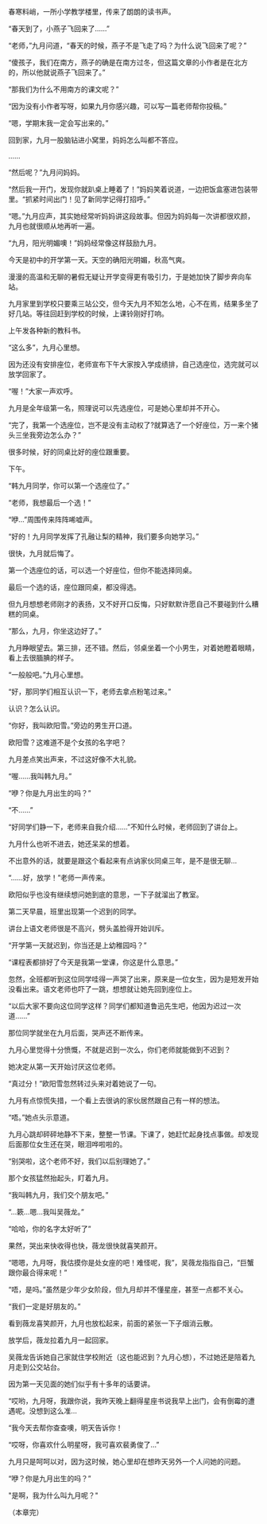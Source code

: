 春寒料峭，一所小学教学楼里，传来了朗朗的读书声。

“春天到了，小燕子飞回来了……”

“老师，”九月问道，“春天的时候，燕子不是飞走了吗？为什么说飞回来了呢？”

“傻孩子，我们在南方，燕子的确是在南方过冬，但这篇文章的小作者是在北方的，所以他就说燕子飞回来了。”

“那我们为什么不用南方的课文呢？”

“因为没有小作者写呀，如果九月你感兴趣，可以写一篇老师帮你投稿。”

“嗯，学期末我一定会写出来的。”

回到家，九月一股脑钻进小窝里，妈妈怎么叫都不答应。

……

“然后呢？”九月问妈妈。

“然后我一开门，发现你就趴桌上睡着了！”妈妈笑着说道，一边把饭盒塞进包装带里。“抓紧时间出门！见了新同学记得打招呼。”

“嗯。”九月应声，其实她经常听妈妈讲这段故事。但因为妈妈每一次讲都很欢颜，九月也就很顺从地再听一遍。

“九月，阳光明媚噢！”妈妈经常像这样鼓励九月。

今天是初中的开学第一天。天空的确阳光明媚，秋高气爽。

漫漫的高温和无聊的暑假无疑让开学变得更有吸引力，于是她加快了脚步奔向车站。

九月家里到学校只要乘三站公交，但今天九月不知怎么地，心不在焉，结果多坐了好几站。等往回赶到学校的时候，上课铃刚好打响。

上午发各种新的教科书。

“这么多”，九月心里想。

因为还没有安排座位，老师宣布下午大家按入学成绩排，自己选座位，选完就可以放学回家了。

“喔！”大家一声欢呼。

九月是全年级第一名，照理说可以先选座位，可是她心里却并不开心。

“完了，我第一个选座位，岂不是没有主动权了?就算选了一个好座位，万一来个猪头三坐我旁边怎么办？”

很多时候，好的同桌比好的座位跟重要。

下午。

“韩九月同学，你可以第一个选座位了。”

“老师，我想最后一个选！”

“咿…”周围传来阵阵唏嘘声。

“好的！九月同学发挥了孔融让梨的精神，我们要多向她学习。”

很快，九月就后悔了。

第一个选座位的话，可以选一个好座位，但你不能选择同桌。

最后一个选的话，座位跟同桌，都没得选。

但九月想想老师刚才的表扬，又不好开口反悔，只好默默许愿自己不要碰到什么糟糕的同桌。

“那么，九月，你坐这边好了。”

九月睁眼望去。第三排，还不错。然后，邻桌坐着一个小男生，对着她瞪着眼睛，看上去很腼腆的样子。

“一般般吧。”九月心里想。

“好，那同学们相互认识一下，老师去拿点粉笔过来。”

认识？怎么认识。

“你好，我叫欧阳雪。”旁边的男生开口道。

欧阳雪？这难道不是个女孩的名字吧？

九月差点笑出声来，不过这好像不大礼貌。

“喔……我叫韩九月。”

“咿？你是九月出生的吗？”

“不……”

“好同学们静一下，老师来自我介绍……”不知什么时候，老师回到了讲台上。

九月什么也听不进去，她还呆呆的想着。

不出意外的话，就要是跟这个看起来有点讷家伙同桌三年，是不是很无聊…

“……好，放学！”老师一声传来。

欧阳似乎也没有继续想问她到底的意思，一下子就溜出了教室。


第二天早晨，班里出现第一个迟到的同学。

讲台上语文老师很是不高兴，劈头盖脸得开始训斥。

“开学第一天就迟到，你当还是上幼稚园吗？”

“课程表都排好了今天是我第一堂课，你这是什么意思。”

忽然，全班都听到这位同学哇得一声哭了出来，原来是一位女生，因为是短发开始没看出来。语文老师也吓了一跳，想想就让她先回到座位上。

“以后大家不要向这位同学这样？同学们都知道鲁迅先生吧，他因为迟过一次道……”

那位同学就坐在九月后面，哭声还不断传来。

九月心里觉得十分愤慨，不就是迟到一次么，你们老师就能做到不迟到？

她决定从第一天开始讨厌这位老师。

“真过分！”欧阳雪忽然转过头来对着她说了一句。

九月有点惊慌失措，一个看上去很讷的家伙居然跟自己有一样的想法。

“唔。”她点头示意道。

九月心跳却砰砰地静不下来，整整一节课。下课了，她赶忙起身找点事做。却发现后面那位女生还在哭，眼泪哗啦啦的。

“别哭啦，这个老师不好，我们以后别理她了。”

那个女孩猛然抬起头，盯着九月。

“我叫韩九月，我们交个朋友吧。”

“…簌…嗯…我叫吴薇龙。”

“哈哈，你的名字太好听了”

果然，哭出来快收得也快，薇龙很快就喜笑颜开。

“嗯嗯，九月呀，我估摸你是处女座的吧！难怪呢，我”，吴薇龙指指自己，“巨蟹跟你最合得来呢！”

“唔，是吗。”虽然是少年少女阶段，但九月却并不懂星座，甚至一点都不关心。

“我们一定是好朋友的。”

看到薇龙喜笑颜开，九月也放松起来，前面的紧张一下子烟消云散。

放学后，薇龙拉着九月一起回家。

吴薇龙告诉她自己家就住学校附近（这也能迟到？九月心想），不过她还是陪着九月走到公交站台。

因为第一天见面的她们似乎有十多年的话要讲。

“哎哟，九月呀，我跟你说，我昨天晚上翻得星座书说我早上出门，会有倒霉的遭遇呢。没想到这么准…

“我今天去帮你查查噢，明天告诉你！

“哎呀，你喜欢什么明星呀，我可喜欢裴勇俊了…”

九月只是呵呵以对，因为这时候，她心里却在想昨天另外一个人问她的问题。

“咿？你是九月出生的吗？”

"是啊，我为什么叫九月呢？"

（本章完）
